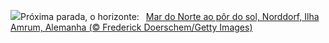 ![](https://www.bing.com/th?id=OHR.NorthSeaStairs_PT-BR3028511993_UHD.jpg&w=1000)Próxima parada, o horizonte:&nbsp;&ensp;[Mar do Norte ao pôr do sol, Norddorf, Ilha Amrum, Alemanha (© Frederick Doerschem/Getty Images)](https://www.bing.com/th?id=OHR.NorthSeaStairs_PT-BR3028511993_UHD.jpg)
<br><br/>
